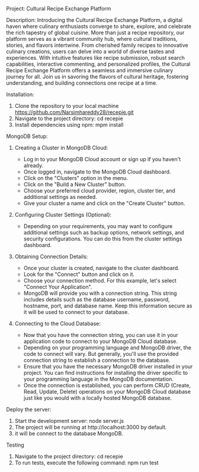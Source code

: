 Project: Cultural Recipe Exchange Platform

Description:
Introducing the Cultural Recipe Exchange Platform, a digital haven where culinary enthusiasts converge to share, explore, and celebrate the rich tapestry of global cuisine. More than just a recipe repository, our platform serves as a vibrant community hub, where cultural traditions, stories, and flavors intertwine. From cherished family recipes to innovative culinary creations, users can delve into a world of diverse tastes and experiences. With intuitive features like recipe submission, robust search capabilities, interactive commenting, and personalized profiles, the Cultural Recipe Exchange Platform offers a seamless and immersive culinary journey for all. Join us in savoring the flavors of cultural heritage, fostering understanding, and building connections one recipe at a time.

Installation:
1. Clone the repository to your local machine
   https://github.com/Narsimhareddy28/recepie.git
2. Navigate to the project directory:
   cd recepie
3. Install dependencies using npm:
   mpm install 

MongoDB Setup:

1. Creating a Cluster in MongoDB Cloud:
   - Log in to your MongoDB Cloud account or sign up if you haven't already.
   - Once logged in, navigate to the MongoDB Cloud dashboard.
   - Click on the "Clusters" option in the menu.
   - Click on the "Build a New Cluster" button.
   - Choose your preferred cloud provider, region, cluster tier, and additional settings as needed.
   - Give your cluster a name and click on the "Create Cluster" button.

2. Configuring Cluster Settings (Optional):
   - Depending on your requirements, you may want to configure additional settings such as backup options, network settings, and security configurations. You can do this from the cluster settings dashboard.

3. Obtaining Connection Details:
   - Once your cluster is created, navigate to the cluster dashboard.
   - Look for the "Connect" button and click on it.
   - Choose your connection method. For this example, let's select "Connect Your Application".
   - MongoDB will provide you with a connection string. This string includes details such as the database username, password, hostname, port, and database name. Keep this information secure as it will be used to connect to your database.

4. Connecting to the Cloud Database:
   - Now that you have the connection string, you can use it in your application code to connect to your MongoDB Cloud database.
   - Depending on your programming language and MongoDB driver, the code to connect will vary. But generally, you'll use the provided connection string to establish a connection to the database.
   - Ensure that you have the necessary MongoDB driver installed in your project. You can find instructions for installing the driver specific to your programming language in the MongoDB documentation.
   - Once the connection is established, you can perform CRUD (Create, Read, Update, Delete) operations on your MongoDB Cloud database just like you would with a locally hosted MongoDB database.


Deploy the server:
1. Start the development server:
   node server.js
2. The project will be running at http://localhost:3000 by default.
3. it will be connect to the database MongoDB.

Testing
1. Navigate to the project directory:
   cd recepie
2. To run tests, execute the following command:
   npm run test
